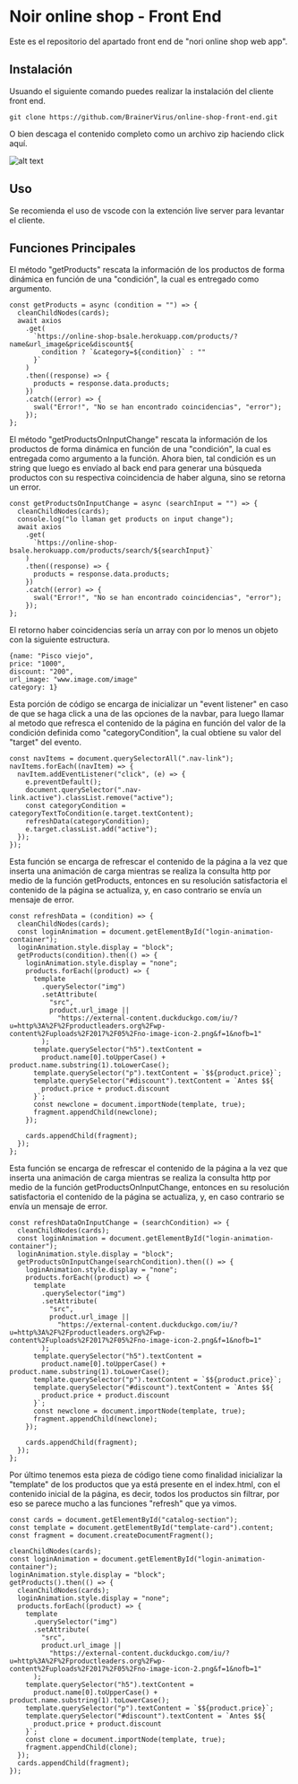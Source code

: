 # Noir online shop - Front End
Este es el repositorio del apartado front end de "nori online shop web app".

## Instalación
Usuando el siguiente comando puedes realizar la instalación del cliente front end.

```git clone https://github.com/BrainerVirus/online-shop-front-end.git ```

O bien descaga el contenido completo como un archivo zip haciendo click aquí.

![alt text](https://i.ibb.co/0cXWX4T/descargar-el-proyecto.png)

## Uso
Se recomienda el uso de vscode con la extención live server para levantar el cliente.

## Funciones Principales
El método "getProducts" rescata la información de los productos de forma dinámica en función de una "condición", la cual
es entregado como argumento.
```
const getProducts = async (condition = "") => {
  cleanChildNodes(cards);
  await axios
    .get(
      `https://online-shop-bsale.herokuapp.com/products/?name&url_image&price&discount${
        condition ? `&category=${condition}` : ""
      }`
    )
    .then((response) => {
      products = response.data.products;
    })
    .catch((error) => {
      swal("Error!", "No se han encontrado coincidencias", "error");
    });
};
```
El método "getProductsOnInputChange" rescata la información de los productos de forma dinámica en función de una "condición", la cual
es entregada como argumento a la función. Ahora bien, tal condición es un string que luego es envíado al back end para generar una búsqueda productos con su
respectiva coincidencia de haber alguna, sino se retorna un error.
```
const getProductsOnInputChange = async (searchInput = "") => {
  cleanChildNodes(cards);
  console.log("lo llaman get products on input change");
  await axios
    .get(
      `https://online-shop-bsale.herokuapp.com/products/search/${searchInput}`
    )
    .then((response) => {
      products = response.data.products;
    })
    .catch((error) => {
      swal("Error!", "No se han encontrado coincidencias", "error");
    });
};
```
El retorno haber coincidencias sería un array con por lo menos un objeto con la siguiente estructura.
```
{name: "Pisco viejo",
price: "1000",
discount: "200",
url_image: "www.image.com/image"
category: 1}
```
Esta porción de código se encarga de inicializar un "event listener" en caso de que se haga click a una de las opciones de la navbar, para luego llamar 
al metodo que refresca el contenido de la página en función del valor de la condición definida como "categoryCondition", la cual obtiene su valor del
"target" del evento.
```
const navItems = document.querySelectorAll(".nav-link");
navItems.forEach((navItem) => {
  navItem.addEventListener("click", (e) => {
    e.preventDefault();
    document.querySelector(".nav-link.active").classList.remove("active");
    const categoryCondition = categoryTextToCondition(e.target.textContent);
    refreshData(categoryCondition);
    e.target.classList.add("active");
  });
});
```
Esta función se encarga de refrescar el contenido de la página a la vez que inserta una animación de carga mientras se realiza la consulta http por medio de la función getProducts, 
entonces en su resolución satisfactoria el contenido de la página se actualiza, y, en caso contrario se envía un mensaje de error.
```
const refreshData = (condition) => {
  cleanChildNodes(cards);
  const loginAnimation = document.getElementById("login-animation-container");
  loginAnimation.style.display = "block";
  getProducts(condition).then(() => {
    loginAnimation.style.display = "none";
    products.forEach((product) => {
      template
        .querySelector("img")
        .setAttribute(
          "src",
          product.url_image ||
            "https://external-content.duckduckgo.com/iu/?u=http%3A%2F%2Fproductleaders.org%2Fwp-content%2Fuploads%2F2017%2F05%2Fno-image-icon-2.png&f=1&nofb=1"
        );
      template.querySelector("h5").textContent =
        product.name[0].toUpperCase() + product.name.substring(1).toLowerCase();
      template.querySelector("p").textContent = `$${product.price}`;
      template.querySelector("#discount").textContent = `Antes $${
        product.price + product.discount
      }`;
      const newclone = document.importNode(template, true);
      fragment.appendChild(newclone);
    });

    cards.appendChild(fragment);
  });
};
```
Esta función se encarga de refrescar el contenido de la página a la vez que inserta una animación de carga mientras se realiza la consulta http por medio 
de la función getProductsOnInputChange, entonces en su resolución satisfactoria el contenido de la página se actualiza, y, en caso contrario se envía un mensaje de error.
```
const refreshDataOnInputChange = (searchCondition) => {
  cleanChildNodes(cards);
  const loginAnimation = document.getElementById("login-animation-container");
  loginAnimation.style.display = "block";
  getProductsOnInputChange(searchCondition).then(() => {
    loginAnimation.style.display = "none";
    products.forEach((product) => {
      template
        .querySelector("img")
        .setAttribute(
          "src",
          product.url_image ||
            "https://external-content.duckduckgo.com/iu/?u=http%3A%2F%2Fproductleaders.org%2Fwp-content%2Fuploads%2F2017%2F05%2Fno-image-icon-2.png&f=1&nofb=1"
        );
      template.querySelector("h5").textContent =
        product.name[0].toUpperCase() + product.name.substring(1).toLowerCase();
      template.querySelector("p").textContent = `$${product.price}`;
      template.querySelector("#discount").textContent = `Antes $${
        product.price + product.discount
      }`;
      const newclone = document.importNode(template, true);
      fragment.appendChild(newclone);
    });

    cards.appendChild(fragment);
  });
};
```
Por último tenemos esta pieza de código tiene como finalidad inicializar la "template" de los productos que ya está presente en el index.html, con el contenido inicial de la
página, es decir, todos los productos sin filtrar, por eso se parece mucho a las funciones "refresh" que ya vimos.
```
const cards = document.getElementById("catalog-section");
const template = document.getElementById("template-card").content;
const fragment = document.createDocumentFragment();

cleanChildNodes(cards);
const loginAnimation = document.getElementById("login-animation-container");
loginAnimation.style.display = "block";
getProducts().then(() => {
  cleanChildNodes(cards);
  loginAnimation.style.display = "none";
  products.forEach((product) => {
    template
      .querySelector("img")
      .setAttribute(
        "src",
        product.url_image ||
          "https://external-content.duckduckgo.com/iu/?u=http%3A%2F%2Fproductleaders.org%2Fwp-content%2Fuploads%2F2017%2F05%2Fno-image-icon-2.png&f=1&nofb=1"
      );
    template.querySelector("h5").textContent =
      product.name[0].toUpperCase() + product.name.substring(1).toLowerCase();
    template.querySelector("p").textContent = `$${product.price}`;
    template.querySelector("#discount").textContent = `Antes $${
      product.price + product.discount
    }`;
    const clone = document.importNode(template, true);
    fragment.appendChild(clone);
  });
  cards.appendChild(fragment);
});
```
